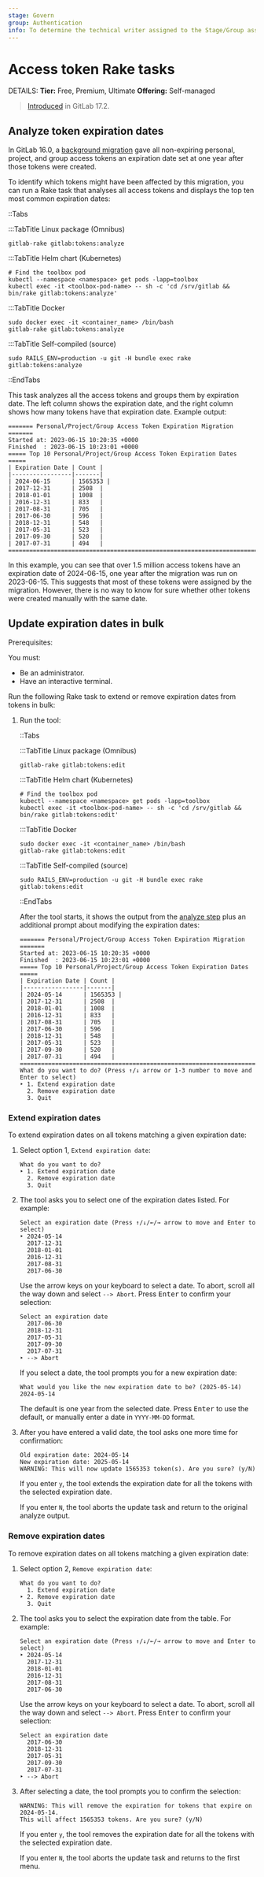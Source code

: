 ```yaml
---
stage: Govern
group: Authentication
info: To determine the technical writer assigned to the Stage/Group associated with this page, see https://handbook.gitlab.com/handbook/product/ux/technical-writing/#assignments
---
```


# Access token Rake tasks

DETAILS:
**Tier:** Free, Premium, Ultimate
**Offering:** Self-managed

> [Introduced](https://gitlab.com/gitlab-org/gitlab/-/issues/467416) in GitLab 17.2.

## Analyze token expiration dates

In GitLab 16.0, a [background migration](https://gitlab.com/gitlab-org/gitlab/-/issues/369123)
gave all non-expiring personal, project, and group access tokens an expiration date set at one
year after those tokens were created.

To identify which tokens might have been affected by this migration, you can run a
Rake task that analyses all access tokens and displays the top ten most common expiration dates:

   ::Tabs

   :::TabTitle Linux package (Omnibus)

   ```shell
   gitlab-rake gitlab:tokens:analyze
   ```

   :::TabTitle Helm chart (Kubernetes)

   ```shell
   # Find the toolbox pod
   kubectl --namespace <namespace> get pods -lapp=toolbox
   kubectl exec -it <toolbox-pod-name> -- sh -c 'cd /srv/gitlab && bin/rake gitlab:tokens:analyze'
   ```

   :::TabTitle Docker

   ```shell
   sudo docker exec -it <container_name> /bin/bash
   gitlab-rake gitlab:tokens:analyze
   ```

   :::TabTitle Self-compiled (source)

   ```shell
   sudo RAILS_ENV=production -u git -H bundle exec rake gitlab:tokens:analyze
   ```

   ::EndTabs

This task analyzes all the access tokens and groups them by expiration date.
The left column shows the expiration date, and the right column shows how many tokens
have that expiration date. Example output:

```plaintext
======= Personal/Project/Group Access Token Expiration Migration =======
Started at: 2023-06-15 10:20:35 +0000
Finished  : 2023-06-15 10:23:01 +0000
===== Top 10 Personal/Project/Group Access Token Expiration Dates =====
| Expiration Date | Count |
|-----------------|-------|
| 2024-06-15      | 1565353 |
| 2017-12-31      | 2508  |
| 2018-01-01      | 1008  |
| 2016-12-31      | 833   |
| 2017-08-31      | 705   |
| 2017-06-30      | 596   |
| 2018-12-31      | 548   |
| 2017-05-31      | 523   |
| 2017-09-30      | 520   |
| 2017-07-31      | 494   |
========================================================================
```

In this example, you can see that over 1.5 million access tokens have an
expiration date of 2024-06-15, one year after the migration was run
on 2023-06-15. This suggests that most of these tokens were assigned by
the migration. However, there is no way to know for sure whether other
tokens were created manually with the same date.

## Update expiration dates in bulk

Prerequisites:

You must:

- Be an administrator.
- Have an interactive terminal.

Run the following Rake task to extend or remove expiration dates from tokens in bulk:

1. Run the tool:

   ::Tabs

   :::TabTitle Linux package (Omnibus)

   ```shell
   gitlab-rake gitlab:tokens:edit
   ```

   :::TabTitle Helm chart (Kubernetes)

   ```shell
   # Find the toolbox pod
   kubectl --namespace <namespace> get pods -lapp=toolbox
   kubectl exec -it <toolbox-pod-name> -- sh -c 'cd /srv/gitlab && bin/rake gitlab:tokens:edit'
   ```

   :::TabTitle Docker

   ```shell
   sudo docker exec -it <container_name> /bin/bash
   gitlab-rake gitlab:tokens:edit
   ```

   :::TabTitle Self-compiled (source)

   ```shell
   sudo RAILS_ENV=production -u git -H bundle exec rake gitlab:tokens:edit
   ```

   ::EndTabs

   After the tool starts, it shows the output from the [analyze step](#analyze-token-expiration-dates)
   plus an additional prompt about modifying the expiration dates:

   ```plaintext
   ======= Personal/Project/Group Access Token Expiration Migration =======
   Started at: 2023-06-15 10:20:35 +0000
   Finished  : 2023-06-15 10:23:01 +0000
   ===== Top 10 Personal/Project/Group Access Token Expiration Dates =====
   | Expiration Date | Count |
   |-----------------|-------|
   | 2024-05-14      | 1565353 |
   | 2017-12-31      | 2508  |
   | 2018-01-01      | 1008  |
   | 2016-12-31      | 833   |
   | 2017-08-31      | 705   |
   | 2017-06-30      | 596   |
   | 2018-12-31      | 548   |
   | 2017-05-31      | 523   |
   | 2017-09-30      | 520   |
   | 2017-07-31      | 494   |
   ========================================================================
   What do you want to do? (Press ↑/↓ arrow or 1-3 number to move and Enter to select)
   ‣ 1. Extend expiration date
     2. Remove expiration date
     3. Quit
   ```

### Extend expiration dates

To extend expiration dates on all tokens matching a given expiration date:

1. Select option 1, `Extend expiration date`:

   ```plaintext
   What do you want to do?
   ‣ 1. Extend expiration date
     2. Remove expiration date
     3. Quit
   ```

1. The tool asks you to select one of the expiration dates listed. For example:

   ```plaintext
   Select an expiration date (Press ↑/↓/←/→ arrow to move and Enter to select)
   ‣ 2024-05-14
     2017-12-31
     2018-01-01
     2016-12-31
     2017-08-31
     2017-06-30
   ```

   Use the arrow keys on your keyboard to select a date. To abort,
   scroll all the way down and select `--> Abort`. Press <kbd>Enter</kbd> to confirm
   your selection:

   ```plaintext
   Select an expiration date
     2017-06-30
     2018-12-31
     2017-05-31
     2017-09-30
     2017-07-31
   ‣ --> Abort
   ```

   If you select a date, the tool prompts you for a new expiration date:

   ```plaintext
   What would you like the new expiration date to be? (2025-05-14) 2024-05-14
   ```

   The default is one year from the selected date. Press <kbd>Enter</kbd>
   to use the default, or manually enter a date in `YYYY-MM-DD` format.

1. After you have entered a valid date, the tool asks one more time for confirmation:

   ```plaintext
   Old expiration date: 2024-05-14
   New expiration date: 2025-05-14
   WARNING: This will now update 1565353 token(s). Are you sure? (y/N)
   ```

   If you enter `y`, the tool extends the expiration date
   for all the tokens with the selected expiration date.

   If you enter `N`, the tool aborts the update task and return to the
   original analyze output.

### Remove expiration dates

To remove expiration dates on all tokens matching
a given expiration date:

1. Select option 2, `Remove expiration date`:

   ```plaintext
   What do you want to do?
     1. Extend expiration date
   ‣ 2. Remove expiration date
     3. Quit
   ```

1. The tool asks you to select the expiration date from the table. For example:

   ```plaintext
   Select an expiration date (Press ↑/↓/←/→ arrow to move and Enter to select)
   ‣ 2024-05-14
     2017-12-31
     2018-01-01
     2016-12-31
     2017-08-31
     2017-06-30
   ```

   Use the arrow keys on your keyboard to select a date. To abort,
   scroll all the way down and select `--> Abort`. Press <kbd>Enter</kbd> to confirm
   your selection:

   ```plaintext
   Select an expiration date
     2017-06-30
     2018-12-31
     2017-05-31
     2017-09-30
     2017-07-31
   ‣ --> Abort
   ```

1. After selecting a date, the tool prompts you to confirm the selection:

   ```plaintext
   WARNING: This will remove the expiration for tokens that expire on 2024-05-14.
   This will affect 1565353 tokens. Are you sure? (y/N)
   ```

   If you enter `y`, the tool removes the expiration date for all the
   tokens with the selected expiration date.

   If you enter `N`, the tool aborts the update task and returns to the first menu.
